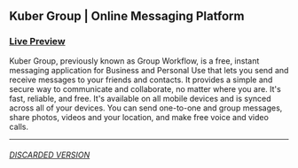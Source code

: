 ## Kuber Group | Online Messaging Platform
### [Live Preview](https://KuberGroup.netlify.app)
Kuber Group, previously known as Group Workflow, is a free, instant messaging application for Business and Personal Use that lets you send and receive messages to your friends and contacts. It provides a simple and secure way to communicate and collaborate, no matter where you are. It's fast, reliable, and free. It's available on all mobile devices and is synced across all of your devices. You can send one-to-one and group messages, share photos, videos and your location, and make free voice and video calls.

---
###### [DISCARDED VERSION](https://groupworkflow.netlify.app/)
